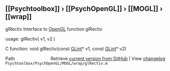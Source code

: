 ## [[Psychtoolbox]] &#8250; [[PsychOpenGL]] &#8250; [[MOGL]] &#8250; [[wrap]]

glRectiv  Interface to [OpenGL](OpenGL) function glRectiv  
  
usage:  glRectiv( v1, v2 )  
  
C function:  void glRectiv(const [GLint](GLint)\* v1, const [GLint](GLint)\* v2)  




<div class="code_header" style="text-align:right;">
  <span style="float:left;">Path&nbsp;&nbsp;</span> <span class="counter">Retrieve <a href=
  "https://raw.github.com/Psychtoolbox-3/Psychtoolbox-3/beta/Psychtoolbox/PsychOpenGL/MOGL/wrap/glRectiv.m">current version from GitHub</a> | View <a href=
  "https://github.com/Psychtoolbox-3/Psychtoolbox-3/commits/beta/Psychtoolbox/PsychOpenGL/MOGL/wrap/glRectiv.m">changelog</a></span>
</div>
<div class="code">
  <code>Psychtoolbox/PsychOpenGL/MOGL/wrap/glRectiv.m</code>
</div>

